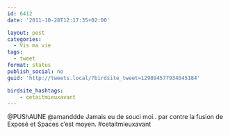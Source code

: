 ```yaml
---
id: 6412
date: '2011-10-28T12:17:35+02:00'

layout: post
categories:
  - Vis ma vie
tags:
  - tweet
format: status
publish_social: no
guid: 'http://tweets.local/?birdsite_tweet=129894577934045184'

birdsite_hashtags:
    - cetaitmieuxavant
---
```


@PUShAUNE @amanddde Jamais eu de souci moi.. par contre la fusion de Exposé et Spaces c’est moyen. #cetaitmieuxavant